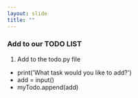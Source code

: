```yaml
---
layout: slide
title: ""
---
```

### Add to our TODO LIST

1. Add to the todo.py file
- print('What task would you like to add?')
- add = input()
- myTodo.append(add)
